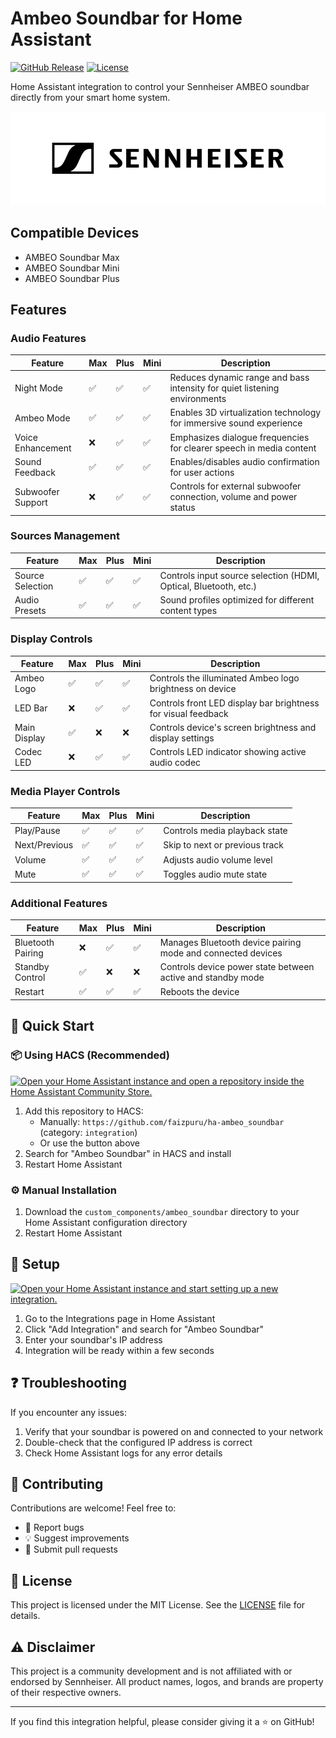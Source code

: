 

# Ambeo Soundbar for Home Assistant
[![GitHub Release](https://img.shields.io/github/v/release/faizpuru/ha-ambeo_soundbar?style=flat)](https://github.com/faizpuru/ha-ambeo_soundbar/releases)
[![License](https://img.shields.io/badge/License-MIT-yellow.svg?style=flat)](LICENSE)

Home Assistant integration to control your Sennheiser AMBEO soundbar directly from your smart home system.

[![Sennheiser](https://raw.githubusercontent.com/home-assistant/brands/refs/heads/master/custom_integrations/ambeo_soundbar/logo.png)](https://www.sennheiser-hearing.com/soundbars/)

## Compatible Devices
- AMBEO Soundbar Max
- AMBEO Soundbar Mini
- AMBEO Soundbar Plus

## Features
### Audio Features

| Feature | Max | Plus | Mini | Description |
|---------|----------|---------|---------|-------------|
| Night Mode | ✅ | ✅ | ✅ | Reduces dynamic range and bass intensity for quiet listening environments |
| Ambeo Mode | ✅ | ✅ | ✅ | Enables 3D virtualization technology for immersive sound experience |
| Voice Enhancement | ❌ | ✅ | ✅ | Emphasizes dialogue frequencies for clearer speech in media content |
| Sound Feedback | ✅ | ✅ | ✅ | Enables/disables audio confirmation for user actions |
| Subwoofer Support | ❌ | ✅ | ✅ | Controls for external subwoofer connection, volume and power status |

### Sources Management

| Feature | Max | Plus | Mini | Description |
|---------|----------|---------|---------|-------------|
| Source Selection | ✅ | ✅ | ✅ | Controls input source selection (HDMI, Optical, Bluetooth, etc.) |
| Audio Presets | ✅ | ✅ | ✅ | Sound profiles optimized for different content types |

### Display Controls

| Feature | Max | Plus | Mini | Description |
|---------|----------|---------|---------|-------------|
| Ambeo Logo | ✅ | ✅ | ✅ | Controls the illuminated Ambeo logo brightness on device |
| LED Bar | ❌ | ✅ | ✅ | Controls front LED display bar brightness for visual feedback |
| Main Display | ✅ | ❌ | ❌ | Controls device's screen brightness and display settings |
| Codec LED | ❌ | ✅ | ✅ | Controls LED indicator showing active audio codec |

### Media Player Controls

| Feature | Max | Plus | Mini | Description |
|---------|----------|---------|---------|-------------|
| Play/Pause | ✅ | ✅ | ✅ | Controls media playback state |
| Next/Previous | ✅ | ✅ | ✅ | Skip to next or previous track |
| Volume | ✅ | ✅ | ✅ | Adjusts audio volume level |
| Mute | ✅ | ✅ | ✅ | Toggles audio mute state |

### Additional Features

| Feature | Max | Plus | Mini | Description |
|---------|----------|---------|---------|-------------|
| Bluetooth Pairing | ❌ | ✅ | ✅ | Manages Bluetooth device pairing mode and connected devices |
| Standby Control | ✅ | ❌ | ❌ | Controls device power state between active and standby mode |
| Restart | ✅ | ✅ | ✅ | Reboots the device |

## 🚀 Quick Start

### 📦 Using HACS (Recommended)
[![Open your Home Assistant instance and open a repository inside the Home Assistant Community Store.](https://my.home-assistant.io/badges/hacs_repository.svg)](https://my.home-assistant.io/redirect/hacs_repository/?owner=faizpuru&repository=ha-ambeo_soundbar&category=integration)

1. Add this repository to HACS:
   - Manually: `https://github.com/faizpuru/ha-ambeo_soundbar` (category: `integration`)
   - Or use the button above
2. Search for "Ambeo Soundbar" in HACS and install
3. Restart Home Assistant

### ⚙️ Manual Installation
1. Download the `custom_components/ambeo_soundbar` directory to your Home Assistant configuration directory
2. Restart Home Assistant

## 🔧 Setup
[![Open your Home Assistant instance and start setting up a new integration.](https://my.home-assistant.io/badges/config_flow_start.svg)](https://my.home-assistant.io/redirect/config_flow_start/?domain=ambeo_soundbar)

1. Go to the Integrations page in Home Assistant
2. Click "Add Integration" and search for "Ambeo Soundbar"
3. Enter your soundbar's IP address
4. Integration will be ready within a few seconds

## ❓ Troubleshooting

If you encounter any issues:
1. Verify that your soundbar is powered on and connected to your network
2. Double-check that the configured IP address is correct
3. Check Home Assistant logs for any error details


## 🤝 Contributing

Contributions are welcome! Feel free to:
- 🐛 Report bugs
- 💡 Suggest improvements
- 🔀 Submit pull requests

## 📄 License

This project is licensed under the MIT License. See the [LICENSE](LICENSE) file for details.

## ⚠️ Disclaimer

This project is a community development and is not affiliated with or endorsed by Sennheiser. All product names, logos, and brands are property of their respective owners.

---

If you find this integration helpful, please consider giving it a ⭐️ on GitHub!